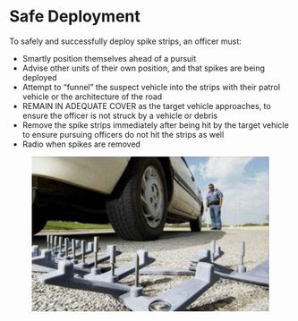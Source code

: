 # Safe Deployment

To safely and successfully deploy spike strips, an officer must:

* Smartly position themselves ahead of a pursuit
* Advise other units of their own position, and that spikes are being deployed
* Attempt to “funnel” the suspect vehicle into the strips with their patrol vehicle or the architecture of the road
* REMAIN IN ADEQUATE COVER as the target vehicle approaches, to ensure the officer is not struck by a vehicle or debris
* Remove the spike strips immediately after being hit by the target vehicle to ensure pursuing officers do not hit the strips as well
* Radio when spikes are removed

<figure><img src=".gitbook/assets/image (1).png" alt=""><figcaption></figcaption></figure>
